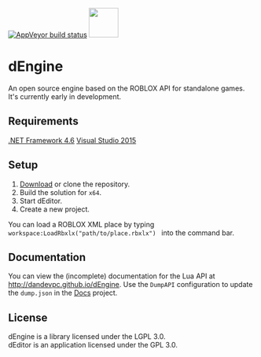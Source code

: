 
[![AppVeyor build status](https://ci.appveyor.com/api/projects/status/github/dandevpc/dengine?branch=master&svg=true)](https://ci.appveyor.com/project/dandevpc/dengine/branch/master) <a href="https://dengine-slack.herokuapp.com"><img src="https://worldvectorlogo.com/logos/slack.svg" width="60" /></a>

# dEngine
An open source engine based on the ROBLOX API for standalone games. It's currently early in development.
## Requirements
[.NET Framework 4.6](https://www.microsoft.com/en-gb/download/details.aspx?id=48130)
[Visual Studio 2015](https://beta.visualstudio.com/downloads/)
## Setup
1. [Download](https://github.com/DanDevPC/dEngine/archive/master.zip) or clone the repository.
2. Build the solution for `x64`.
3. Start dEditor.
4. Create a new project.  

You can load a ROBLOX XML place by typing ```workspace:LoadRbxlx("path/to/place.rbxlx") ``` into the command bar.

## Documentation
You can view the (incomplete) documentation for the Lua API at http://dandevpc.github.io/dEngine.
Use the `DumpAPI` configuration to update the `dump.json` in the [Docs](https://github.com/DanDevPC/dEngine/tree/master/docs) project.

## License
dEngine is a library licensed under the LGPL 3.0.  
dEditor is an application licensed under the GPL 3.0.
